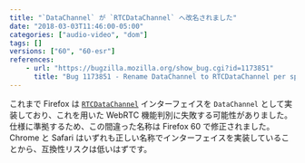 ```yaml
---
title: "`DataChannel` が `RTCDataChannel` へ改名されました"
date: "2018-03-03T11:46:00-05:00"
categories: ["audio-video", "dom"]
tags: []
versions: ["60", "60-esr"]
references:
    - url: "https://bugzilla.mozilla.org/show_bug.cgi?id=1173851"
      title: "Bug 1173851 - Rename DataChannel to RTCDataChannel per specification"
---
```

これまで Firefox は [`RTCDataChannel`](https://developer.mozilla.org/docs/Web/API/RTCDataChannel) インターフェイスを `DataChannel` として実装しており、これを用いた WebRTC 機能判別に失敗する可能性がありました。仕様に準拠するため、この間違った名称は Firefox 60 で修正されました。Chrome と Safari はいずれも正しい名称でインターフェイスを実装していることから、互換性リスクは低いはずです。
